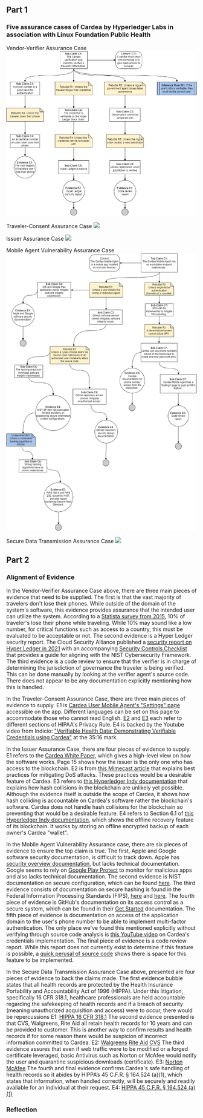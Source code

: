 ## Part 1

### Five assurance cases of Cardea by Hyperledger Labs in association with Linux Foundation Public Health
Vendor-Verifier Assurance Case 
![](https://github.com/hydra1114/Cool-Bikes-Software-Assurance-CYBR8420-850/blob/main/Assurance-Diagrams/Vendor%20Verifier%20Assurance%20Case%20Revised%202.jpg?raw=true)

Traveler-Consent Assurance Case
![](https://github.com/pdonahue28/Cool-Bikes-Software-Assurance-CYBR8420-850/blob/main/Assurance-Diagrams/AssuranceCaseRyan.png?raw=true)

Issuer Assurance Case
![](https://github.com/pdonahue28/Cool-Bikes-Software-Assurance-CYBR8420-850/blob/main/Assurance-Diagrams/Issuer%20Assurance%20Case-Daniel.drawio.png?raw=true)

Mobile Agent Vulnerability Assurance Case
![](https://github.com/hydra1114/Cool-Bikes-Software-Assurance-CYBR8420-850/blob/main/Assurance-Diagrams/AssuranceCasePerry.png?raw=true)

Secure Data Transmission Assurance Case
![](https://github.com/pdonahue28/Cool-Bikes-Software-Assurance-CYBR8420-850/blob/main/Assurance-Diagrams/loganstranglenAssuranceDiagram1.jpg?raw=true)

## Part 2

### Alignment of Evidence

In the Vendor-Verifier Assurance Case above, there are three main pieces of evidence that need to be supplied. The first is that the vast majority of travelers don't lose their phones. While outside of the domain of the system's software, this evidence provides assurance that the intended user can utilize the system. According to a [Statista survey from 2015](https://www.statista.com/statistics/441650/items-lost-stolen-while-traveling/#:~:text=The%20statistic%20shows%20the%20share,a%20smartphone%20stolen%20whilst%20traveling.), 10% of traveler's lose their phone while traveling. While 10% may sound like a low number, for critical functions such as access to a country, this must be evaluated to be acceptable or not. The second evidence is a Hyper Ledger security report. The Cloud Security Alliance published a [security report on Hyper Ledger in 2021](https://theblockchaintest.com/uploads/resources/CSA%20-%20Hyperledger%20Fabric%2020%20Architecture%20Security%20Report%20-%202021.pdf) with an accompanying [Security Controls Checklist](https://cloudsecurityalliance.org/artifacts/hyperledger-fabric-2-0-architecture-security-controls-checklist/) that provides a guide for aligning with the NIST Cybersecurity Framework. The third evidence is a code review to ensure that the verifier is in charge of determining the jurisdiction of governance the traveler is being verified. This can be done manually by looking at the verifier agent's source code. There does not appear to be any documentation explicitly mentioning how this is handled.

In the Traveler-Consent Assurance Case, there are three main pieces of evidence to supply. E1 is [Cardea User Mobile Agent's "Settings" page](https://github.com/hyperledger-labs/cardea-mobile-agent/blob/main/components/Settings/index.js) accessible on the app. Different languages can be set on this page to accommodate those who cannot read English. [E2](https://www.law.cornell.edu/cfr/text/18/3b.5) and [E3](https://www.law.cornell.edu/cfr/text/45/164.502) each refer to different sections of HIPAA's Privacy Rule. E4 is backed by the Youtube video from Indicio: ["Verifiable Health Data: Demonstrating Verifiable Credentials using Cardea"](https://www.youtube.com/watch?v=ruhnyMTqNog&list=LL&index=37&t=2337s) at the 35:16 mark. 

In the Issuer Assurance Case, there are four pieces of evidence to supply. E1 refers to the [Cardea White Paper](https://github.com/hyperledger-labs/cardea.app/blob/main/attachments/Cardea-White-Paper-V1.0.pdf), which gives a high-level view on how the software works. Page 15 shows how the issuer is the only one who has access to the blockchain. E2 is from [this Mimecast article](https://www.mimecast.com/blog/what-is-dos-attack-and-how-to-prevent-it/) that explains best practices for mitigating DoS attacks. These practices would be a desirable feature of Cardea. E3 refers to [this Hyperledger Indy documentation](https://hyperledger.github.io/indy-did-method/#uniqueness-of-dids) that explains how hash collisions in the blockchain are unlikely yet possible. Although the evidence itself is outside the scope of Cardea, it shows how hash colliding is accountable on Cardea's software rather the blockchain's software. Cardea does not handle hash collisions for the blockchain so preventing that would be a desirable feature. E4 refers to Section 6.1 of [this Hyperledger Indy documentation](https://hyperledger-indy.readthedocs.io/projects/sdk/en/latest/docs/design/005-dkms/DKMS%20Design%20and%20Architecture%20V3.html?highlight=backup#offline-recovery), which shows the offline recovery feature of its blockchain. It works by storing an offline encrypted backup of each owner's Cardea "wallet". 

In the Mobile Agent Vulnerability Assurance case, there are six pieces of evidence to ensure the top claim is true. The first, Apple and Google software 
security documentation, is difficult to track down. Apple has [security overview documentation](https://support.apple.com/guide/security/app-security-overview-sec35dd877d0/web), but lacks technical documentation. Google seems to rely on [Google Play Protect](https://developers.google.com/android/play-protect) to monitor for malicious apps and also lacks technical documentation. The second evidence is NIST documentation on secure configuration, which can be found [here](https://nvlpubs.nist.gov/nistpubs/SpecialPublications/NIST.SP.800-128.pdf). The third evidence consists of documentation on secure hashing is found in the Federal Information Processing Standards (FIPS), [here](https://nvlpubs.nist.gov/nistpubs/FIPS/NIST.FIPS.180-4.pdf) and [here](https://nvlpubs.nist.gov/nistpubs/fips/nist.fips.202.pdf). The fourth piece of evidence is GitHub's documentation on its access control as a secure system, which can be found in their [Get Started](https://docs.github.com/en/get-started/learning-about-github/access-permissions-on-github) documentation. The fifth piece of evidence is documentation on access of the application domain to the user's phone number to be able to implement multi-factor authentication. The only place we've found this mentioned explicitly without verifying through source code analysis is [this YouTube video](https://www.youtube.com/watch?v=ruhnyMTqNog&list=LL&index=37&t=2337s) on Cardea's credentials implementation. The final piece of evidence is a code review report. While this report does not currently exist to determine if this feature is possible, a [quick perusal of source code](https://github.com/hyperledger-labs/cardea-mobile-agent/blob/main/components/Settings/index.js) shows there is space for this feature to be implemented.

In the Secure Data Transmission Assurance Case above, presented are four pieces of evidence to back the claims made. The first evidence bubble states that all health records are protected by the Health Insurance Portability and Accountability Act of 1996 (HIPPA). Under this litigation, specifically 16 CFR 318.1, healthcare professionals are held accountable regarding the safekeeping of health records and if a breach of security (meaning unauthorized acquisition and access) were to occur, there would be repercussions E1: [HIPPA 16 CFR 318.1](https://www.ecfr.gov/current/title-16/chapter-I/subchapter-C/part-318) 
The second evidence presented is that CVS, Walgreens, Rite Aid all retain health records for 10 years and can be provided to customer. This is another way to confirm results and health records if for some reason there would be suspicion of incorrect information committed to Cardea. E2:
[Walgreens](https://www.walgreens.com/topic/pharmacy/healthcare-clinic/patient-resources-and-forms.jsp#:~:text=An%20electronic%20medical%20record%20is,medical%20records%20are%20being%20requested)
[Rite Aid](https://www.riteaid.com/legal/request-records#:~:text=You%20can%20request%20copies%20of,through%20a%20Chrome%20web%20browser)
[CVS](https://care.cvs.com/care-navigation/#/home)
The third evidence assures that even if web traffic were to be modified or a forged certificate leveraged, basic Antivirus such as Norton or McAfee would notify the user and quarantine suspicious downloads (certificate). E3:
[Norton](https://support.norton.com/sp/en/us/home/current/solutions/v80629965)
[McAfee](https://www.mcafee.com/support/?articleId=TS102131&page=shell&shell=article-view )
The fourth and final evidence confirms Cardea's safe handling of health records so it abides by HIPPA’s 45 C.F.R. § 164.524 (a)(1), which states that information, when handled correctly, will be securely and readily available for an individual at their request.
E4: [HIPPA 45 C.F.R. § 164.524 (a)(1)](https://www.law.cornell.edu/cfr/text/45/164.524) 

### Reflection


